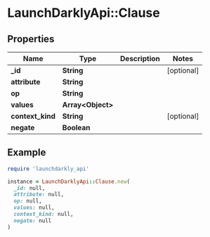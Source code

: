 # LaunchDarklyApi::Clause

## Properties

| Name | Type | Description | Notes |
| ---- | ---- | ----------- | ----- |
| **_id** | **String** |  | [optional] |
| **attribute** | **String** |  |  |
| **op** | **String** |  |  |
| **values** | **Array&lt;Object&gt;** |  |  |
| **context_kind** | **String** |  | [optional] |
| **negate** | **Boolean** |  |  |

## Example

```ruby
require 'launchdarkly_api'

instance = LaunchDarklyApi::Clause.new(
  _id: null,
  attribute: null,
  op: null,
  values: null,
  context_kind: null,
  negate: null
)
```

